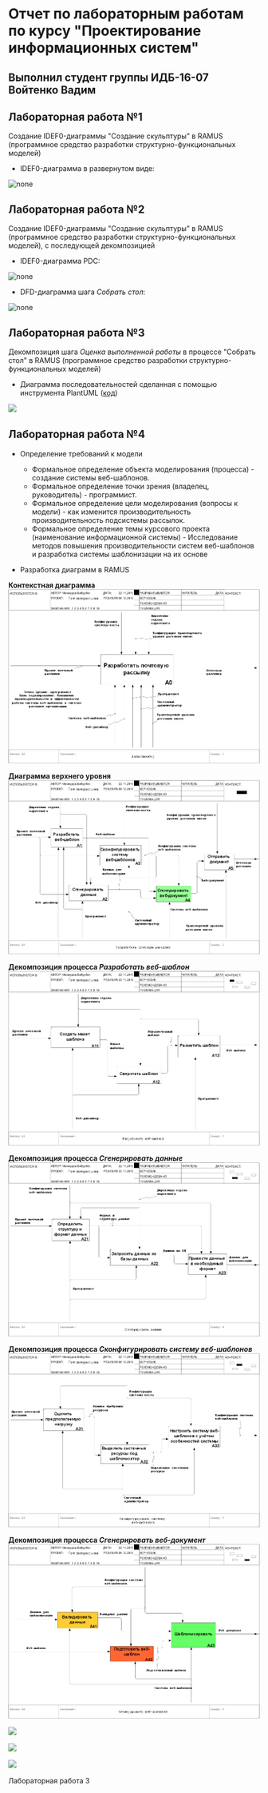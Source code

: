 # Отчет по лабораторным работам по курсу "Проектирование информационных систем"
## Выполнил студент группы ИДБ-16-07 Войтенко Вадим
## Лабораторная работа №1
Создание IDEF0-диаграммы "Создание скульптуры" в RAMUS (программное средство разработки структурно-функциональных моделей)
* IDEF0-диаграмма в развернутом виде:

![none](https://waditi.github.io/index_files/model.png)



## Лабораторная работа №2
Создание IDEF0-диаграммы "Создание скульптуры" в RAMUS (программное средство разработки структурно-функциональных моделей), с последующей декомпозицией
* IDEF0-диаграмма PDC:

![none](https://github.com/waditi/waditi.github.io/blob/master/%D0%9E%D0%BF%D0%B5%D1%80%D0%B0%D1%86%D0%B8%D1%8F%20%D0%A1%D0%BE%D0%B1%D1%80%D0%B0%D1%82%D1%8C%20%D1%81%D1%82%D0%BE%D0%BB%20Ramus%20-%20LAB1.rsf_files/model.png?raw=true)

* DFD-диаграмма шага *Собрать стол*:

![none](https://github.com/waditi/waditi.github.io/blob/master/%D0%9F%D1%80%D0%BE%D1%86%D0%B5%D1%81%D1%81%20%D0%A1%D0%BE%D0%B1%D1%80%D0%B0%D1%82%D1%8C%20%D1%81%D1%82%D0%BE%D0%BB%20Ramus%20-%20LAB1.rsf_files/model.png?raw=true)



## Лабораторная работа №3

Декомпозиция шага *Оценка выполненной работы* в процессе "Собрать стол" в RAMUS (программное средство разработки структурно-функциональных моделей)


* Диаграмма последовательностей сделанная с помощью инструмента PlantUML ([код](https://github.com/waditi/waditi.github.io/blob/master/lab3/seq.uml))

![](https://www.plantuml.com/plantuml/png/XLRBRjD055qpNp7g7h572Yhb8rYYYJDGguaTRAS58QIafGMKeaB50Y5H20lOEcbDGjealp3pHvovutSQiKZhZk_hFEwass4aWgZNQRDmp_Mw8X0TBfp83_WhTcT7E7lF0h_djHxvRHmztdKZoUuy30B_m9xij162G3zeoQ1yz9g9NkHxlKvJ1epPYbjgfCPggVlwlPgf-Jqzq8TggQxrcUvlSH7oqEcrkuXapF6zAF3RIFcf4dsi5YP1nLojT1yfYPeZTKRF4nMRr_gCgnky6EDphMPKBvBEhkS-xqd6cWQ525wYubSL8z4aNU7f7KLsfUUuRIQzo8rCp2TzX6gnkbInVI-wiZBMRupLnmo9-fEElYix8dATi1prsKGXPgAMQr6i9IBH5A4q82bgN4KpuVe3e2G4Qu5UiRfPnzXgXWUi67ozOo0FMe6xZ_7pe5z4tHmOYNiqZ4t35KY-JW4_xGMU6_K2-QGb8-6smqp3DT7a2r0JbT5ymRI80Zz7Q79YqQpKakk1rHzI9fJh-67KQXQ3NI0QMAtKKm36WvhgjrPzssvVj2joZZ3DE1Kq1P9pf4zBlW8OSgAxBo9PyaRcEdxtGUg3-rpzmDG3gmUGd3BxWaAC5H3nlN0YoukPW9B855ixooSedJKQN9thOQh0B7E1IhX-euz8eHd6m9CUyaO3te7gjgwT7VDiPhrF99gVXlr3mtx5HwoOfCO1yamWxHfOe7gW9SRcBA7A0YEZbAaveNqOKEHPbOzqjseS5ROig5qpNMq8iiMLyHv7zuHuWKHwg8zvWO-LYc-gUf5Q9YE4wcQR4xErb89h72B_79qJC96aCg64kTVwjPjfgUOiJpCrZ6v8_sR7JdMWXRg2iiWebJNwRIvBdXdb-nHN53KUgVIrIuhE8u9DVJA73N3FeESSVqrH-YPNgaXazbVLoQZsqMmSENQQAcAlH51OpYXuky05FaICSSvVdc_k5AadTK_UDdwv8MteYkwYKvhSRis2x53mQbxKziNEia44Mlkf-Mv8HQYmC_c_dh7X0B1cPbAZgdLi1Psz-2hGiYywuC7d4kcpzLagHSnLM0Sr8Xmpn2rf6zCRSLbShBVrliKL55y5QnAR6TgrcvQRNjpSKDGdOTlIQ-4VYty0)



## Лабораторная работа №4
* Определение требований к модели
  - Формальное определение объекта моделирования (процесса) - создание системы веб-шаблонов.
  - Формальное определение точки зрения (владелец, руководитель) - программист.
  - Формальное определение цели моделирования (вопросы к модели) - как изменится производительность производительность подсистемы рассылок.
  - Формальное определение темы курсового проекта (наименование информационной системы) - Исследование методов повышения производительности систем 
  веб-шаблонов и разработка системы шаблонизации на их основе
  
* Разработка диаграмм в RAMUS

**Контекстная диаграмма**
![Контекстная диаграмма](https://raw.githubusercontent.com/bobs4462/bobs4462.github.io/master/course_work/TEMPLATE_files/model.png)

**Диаграмма верхнего уровня**
![Диаграмма верхнего уровня](https://raw.githubusercontent.com/bobs4462/bobs4462.github.io/master/course_work/TEMPLATE_files/model(1).png)

**Декомпозиция процесса _Разработать веб-шаблон_**
![Разработать веб-шаблон](https://raw.githubusercontent.com/bobs4462/bobs4462.github.io/master/course_work/TEMPLATE_files/model(2).png)

**Декомпозиция процесса _Сгенерировать данные_**
![Разработать веб-шаблон](https://raw.githubusercontent.com/bobs4462/bobs4462.github.io/master/course_work/TEMPLATE_files/model(3).png)

**Декомпозиция процесса _Сконфигурировать систему веб-шаблонов_**
![Разработать веб-шаблон](https://raw.githubusercontent.com/bobs4462/bobs4462.github.io/master/course_work/TEMPLATE_files/model(4).png)

**Декомпозиция процесса _Сгенерировать веб-документ_**
![Разработать веб-шаблон](https://raw.githubusercontent.com/bobs4462/bobs4462.github.io/master/course_work/TEMPLATE_files/model(5).png)

![](http://www.plantuml.com/plantuml/png/LP11IWCn68NNpIb-kbBm4BLUm9tB4f9WGzE9_9dYGeHQGH05j-AkDsY5WM7Q6Q_mSYD_PrpeAYyl7n-FJ5AfkLmjWqeBNzneraioGQT4TseqrMPnpN5Ls8iO8jFLt9TEZSwPu-tGJ8CW0aQsZlzMzsgmZB757brUvsVKQCQa4rsAc_2EDZ_aZRmyueWAhUGN9NY7VLvZ9zVNsGyXnO6m_Gqd-93pY2ySKA79cvd4hkTs-4I3-koVMv0drFcjnyGth16kEfMHSsyT6SycE3LnXPMF-0O0)

![](http://www.plantuml.com/plantuml/png/fP71IiD048RFdQSOSj93mGSGQUeva9ld9LdRfMbMPYTui8BMWuWFe5VVe1v4gRRFCFj6JaWAxRc7WU7x__ppXnq5DiJDl88mS_MD8JD7Kx0dl8F1s1Ip2VccBYzzfUXgwjZ282NojnqPLsfHewVIqZwwtyjhWYrCi4SdLlQQaJsIcqmPIqUsOEThwFhcPsW29l8cArdhVCTd-P5rqijPBt_4fMpbTuVpdigdRED3V3dufDFUPHCVurBL9_cJBzde_fh0xg_IWuJsDBRszeYi4iXnECIJz1HqsZK3BNg-q2s7JC7YGgl1oDQbFi8_)

![](http://waditi.github.io)

Лабораторная работа 3

